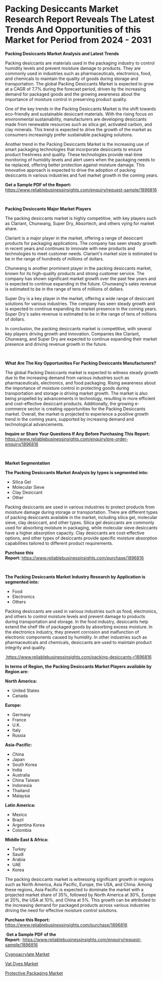 <p><h1>Packing Desiccants Market Research Report Reveals The Latest Trends And Opportunities of this Market for Period from 2024 - 2031</h1></p><p><strong>Packing Desiccants Market Analysis and Latest Trends</strong></p>
<p><p>Packing desiccants are materials used in the packaging industry to control humidity levels and prevent moisture damage to products. They are commonly used in industries such as pharmaceuticals, electronics, food, and chemicals to maintain the quality of goods during storage and transportation. The global Packing Desiccants Market is expected to grow at a CAGR of 7.7% during the forecast period, driven by the increasing demand for packaged goods and the growing awareness about the importance of moisture control in preserving product quality.</p><p>One of the key trends in the Packing Desiccants Market is the shift towards eco-friendly and sustainable desiccant materials. With the rising focus on environmental sustainability, manufacturers are developing desiccants made from renewable resources such as silica gel, activated carbon, and clay minerals. This trend is expected to drive the growth of the market as consumers increasingly prefer sustainable packaging solutions.</p><p>Another trend in the Packing Desiccants Market is the increasing use of smart packaging technologies that incorporate desiccants to ensure product freshness and quality. These technologies provide real-time monitoring of humidity levels and alert users when the packaging needs to be replaced, offering better protection against moisture damage. This innovative approach is expected to drive the adoption of packing desiccants in various industries and fuel market growth in the coming years.</p></p>
<p><strong>Get a Sample PDF of the Report:&nbsp;</strong> <a href="https://www.reliablebusinessinsights.com/enquiry/request-sample/1896816">https://www.reliablebusinessinsights.com/enquiry/request-sample/1896816</a></p>
<p>&nbsp;</p>
<p><strong>Packing Desiccants Major Market Players</strong></p>
<p><p>The packing desiccants market is highly competitive, with key players such as Clariant, Chunwang, Super Dry, Absortech, and others vying for market share. </p><p>Clariant is a major player in the market, offering a range of desiccant products for packaging applications. The company has seen steady growth in recent years and continues to innovate with new products and technologies to meet customer needs. Clariant's market size is estimated to be in the range of hundreds of millions of dollars.</p><p>Chunwang is another prominent player in the packing desiccants market, known for its high-quality products and strong customer service. The company has shown significant market growth over the past few years and is expected to continue expanding in the future. Chunwang's sales revenue is estimated to be in the range of tens of millions of dollars.</p><p>Super Dry is a key player in the market, offering a wide range of desiccant solutions for various industries. The company has seen steady growth and is expected to continue expanding its market presence in the coming years. Super Dry's sales revenue is estimated to be in the range of tens of millions of dollars.</p><p>In conclusion, the packing desiccants market is competitive, with several key players driving growth and innovation. Companies like Clariant, Chunwang, and Super Dry are expected to continue expanding their market presence and driving revenue growth in the future.</p></p>
<p>&nbsp;</p>
<p><strong>What Are The Key Opportunities For Packing Desiccants Manufacturers?</strong></p>
<p><p>The global Packing Desiccants market is expected to witness steady growth due to the increasing demand from various industries such as pharmaceuticals, electronics, and food packaging. Rising awareness about the importance of moisture control in protecting goods during transportation and storage is driving market growth. The market is also being propelled by advancements in technology, resulting in more efficient and cost-effective desiccant products. Additionally, the growing e-commerce sector is creating opportunities for the Packing Desiccants market. Overall, the market is projected to experience a positive growth trend in the coming years, supported by increasing demand and technological advancements.</p></p>
<p><strong>Inquire or Share Your Questions If Any Before Purchasing This Report:</strong> <a href="https://www.reliablebusinessinsights.com/enquiry/pre-order-enquiry/1896816">https://www.reliablebusinessinsights.com/enquiry/pre-order-enquiry/1896816</a></p>
<p>&nbsp;</p>
<p><strong>Market Segmentation</strong></p>
<p><strong>The Packing Desiccants Market Analysis by types is segmented into:</strong></p>
<p><ul><li>Silica Gel</li><li>Molecular Sieve</li><li>Clay Desiccant</li><li>Other</li></ul></p>
<p><p>Packing desiccants are used in various industries to protect products from moisture damage during storage or transportation. There are different types of packing desiccants available in the market, including silica gel, molecular sieve, clay desiccant, and other types. Silica gel desiccants are commonly used for absorbing moisture in packaging, while molecular sieve desiccants have a higher absorption capacity. Clay desiccants are cost-effective options, and other types of desiccants provide specific moisture absorption capabilities tailored to different product requirements.</p></p>
<p><strong>Purchase this Report:&nbsp;</strong><a href="https://www.reliablebusinessinsights.com/purchase/1896816">https://www.reliablebusinessinsights.com/purchase/1896816</a></p>
<p>&nbsp;</p>
<p><strong>The Packing Desiccants Market Industry Research by Application is segmented into:</strong></p>
<p><ul><li>Food</li><li>Electronics</li><li>Others</li></ul></p>
<p><p>Packing desiccants are used in various industries such as food, electronics, and others to control moisture levels and prevent damage to products during transportation and storage. In the food industry, desiccants help extend the shelf life of packaged goods by absorbing excess moisture. In the electronics industry, they prevent corrosion and malfunction of electronic components caused by humidity. In other industries such as pharmaceuticals and chemicals, desiccants are used to maintain product integrity and quality.</p></p>
<p><a href="https://www.reliablebusinessinsights.com/packing-desiccants-r1896816">&nbsp;https://www.reliablebusinessinsights.com/packing-desiccants-r1896816</a></p>
<p><strong>In terms of Region, the Packing Desiccants Market Players available by Region are:</strong></p>
<p>
    <p> <strong> North America: </strong>
        <ul>
            <li>United States</li>
            <li>Canada</li>
        </ul>
        </p> 
    <p> <strong> Europe: </strong>
        <ul>
            <li>Germany</li>
            <li>France</li>
            <li>U.K.</li>
            <li>Italy</li>
            <li>Russia</li>
        </ul>
        </p> 
    <p> <strong> Asia-Pacific: </strong>
        <ul>
            <li>China</li>
            <li>Japan</li>
            <li>South Korea</li>
            <li>India</li>
            <li>Australia</li>
            <li>China Taiwan</li>
            <li>Indonesia</li>
            <li>Thailand</li>
            <li>Malaysia</li>
        </ul>
        </p> 
    <p> <strong> Latin America: </strong>
        <ul>
            <li>Mexico</li>
            <li>Brazil</li>
            <li>Argentina Korea</li>
            <li>Colombia</li>
        </ul>
        </p> 
    <p> <strong> Middle East & Africa: </strong>
        <ul>
            <li>Turkey</li>
            <li>Saudi</li>
            <li>Arabia</li>
            <li>UAE</li>
            <li>Korea</li>
        </ul>
    </p>
    </p>
<p><p>The packing desiccants market is witnessing significant growth in regions such as North America, Asia Pacific, Europe, the USA, and China. Among these regions, Asia Pacific is expected to dominate the market with a projected market share of 35%, followed by North America at 30%, Europe at 20%, the USA at 10%, and China at 5%. This growth can be attributed to the increasing demand for packaged products across various industries driving the need for effective moisture control solutions.</p></p>
<p><strong>Purchase this Report: </strong><a href="https://www.reliablebusinessinsights.com/purchase/1896816">https://www.reliablebusinessinsights.com/purchase/1896816</a></p>
<p>&nbsp;<strong>Get a Sample PDF of the Report:&nbsp;&nbsp;</strong><a href="https://www.reliablebusinessinsights.com/enquiry/request-sample/1896816">https://www.reliablebusinessinsights.com/enquiry/request-sample/1896816</a></p>
<p><strong></strong></p>
<p><p><a href="https://medium.com/@eltaoberts/cyanoacrylate-market-trends-and-analysis-opportunities-and-challenges-for-future-growth-2024-bb2526d7d0ca">Cyanoacrylate Market</a></p><p><a href="https://medium.com/@sdonald04328/evaluating-global-vat-dyes-market-trends-and-growth-opportunities-by-region-type-carbazol-4bcd3f8d11e4">Vat Dyes Market</a></p><p><a href="https://medium.com/@scottroberts2661/exploring-protective-packaging-market-dynamics-global-trends-and-future-growth-prospects-2024-82fb3e02b990">Protective Packaging Market</a></p></p>
